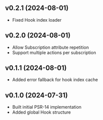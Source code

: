 ## v0.2.1 (2024-08-01)
* Fixed Hook index loader

## v0.2.0 (2024-08-01)
* Allow Subscription attribute repetition
* Support multiple actions per subscription

## v0.1.1 (2024-08-01)
* Added error fallback for hook index cache

## v0.1.0 (2024-07-31)
* Built initial PSR-14 implementation
* Added global Hook structure
